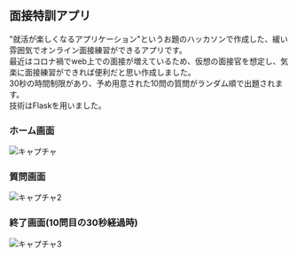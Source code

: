 ## 面接特訓アプリ
"就活が楽しくなるアプリケーション"というお題のハッカソンで作成した、緩い雰囲気でオンライン面接練習ができるアプリです。  
最近はコロナ禍でweb上での面接が増えているため、仮想の面接官を想定し、気楽に面接練習ができれば便利だと思い作成しました。  
30秒の時間制限があり、予め用意された10問の質問がランダム順で出題されます。  
技術はFlaskを用いました。

### ホーム画面
![キャプチャ](https://user-images.githubusercontent.com/70546620/131500698-8f1745fb-169c-4923-a440-399b2479367e.JPG)

### 質問画面
![キャプチャ2](https://user-images.githubusercontent.com/70546620/131500721-2cbc7ed1-51bc-4231-b846-cbf650873b55.JPG)

### 終了画面(10問目の30秒経過時)
![キャプチャ3](https://user-images.githubusercontent.com/70546620/131500881-1640010d-14f7-4a9c-9450-48e567e29110.JPG)



